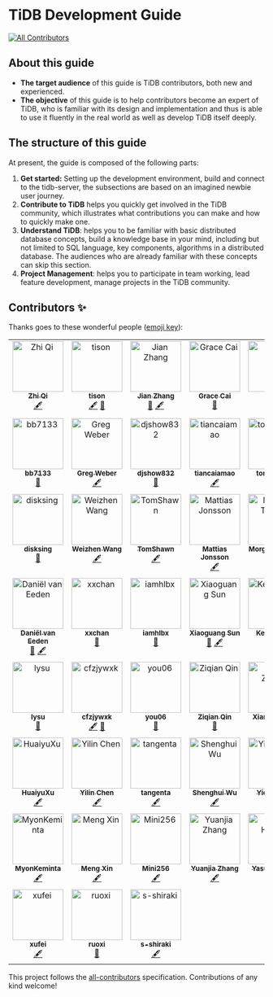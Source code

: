 # TiDB Development Guide

<!-- ALL-CONTRIBUTORS-BADGE:START - Do not remove or modify this section -->
[![All Contributors](https://img.shields.io/badge/all_contributors-38-orange.svg?style=flat-square)](#contributors-)
<!-- ALL-CONTRIBUTORS-BADGE:END -->

## About this guide

* **The target audience** of this guide is TiDB contributors, both new and experienced.
* **The objective** of this guide is to help contributors become an expert of TiDB, who is familiar with its design and implementation and thus is able to use it fluently in the real world as well as develop TiDB itself deeply.

## The structure of this guide

At present, the guide is composed of the following parts:

1. **Get started:** Setting up the development environment, build and connect to the tidb-server, the subsections are based on an imagined newbie user journey.
2. **Contribute to TiDB** helps you quickly get involved in the TiDB community, which illustrates what contributions you can make and how to quickly make one.
3. **Understand TiDB**: helps you to be familiar with basic distributed database concepts, build a knowledge base in your mind, including but not limited to SQL language, key components, algorithms in a distributed database. The audiences who are already familiar with these concepts can skip this section.
4. **Project Management**: helps you to participate in team working, lead feature development, manage projects in the TiDB community.

## Contributors ✨

Thanks goes to these wonderful people ([emoji key](https://allcontributors.org/docs/en/emoji-key)):

<!-- ALL-CONTRIBUTORS-LIST:START - Do not remove or modify this section -->
<!-- prettier-ignore-start -->
<!-- markdownlint-disable -->
<table>
  <tbody>
    <tr>
      <td align="center" valign="top" width="20%"><a href="https://github.com/LittleFall"><img src="https://avatars.githubusercontent.com/u/30543181?v=4?s=100" width="100px;" alt="Zhi Qi"/><br /><sub><b>Zhi Qi</b></sub></a><br /><a href="#content-LittleFall" title="Content">🖋</a></td>
      <td align="center" valign="top" width="20%"><a href="https://tisonkun.github.io/Miracle/"><img src="https://avatars.githubusercontent.com/u/18818196?v=4?s=100" width="100px;" alt="tison"/><br /><sub><b>tison</b></sub></a><br /><a href="#content-tisonkun" title="Content">🖋</a> <a href="https://github.com/pingcap/tidb-dev-guide/pulls?q=is%3Apr+reviewed-by%3Atisonkun" title="Reviewed Pull Requests">👀</a></td>
      <td align="center" valign="top" width="20%"><a href="http://zz-jason.github.io/"><img src="https://avatars.githubusercontent.com/u/5268763?v=4?s=100" width="100px;" alt="Jian Zhang"/><br /><sub><b>Jian Zhang</b></sub></a><br /><a href="https://github.com/pingcap/tidb-dev-guide/pulls?q=is%3Apr+reviewed-by%3Azz-jason" title="Reviewed Pull Requests">👀</a> <a href="#content-zz-jason" title="Content">🖋</a></td>
      <td align="center" valign="top" width="20%"><a href="https://github.com/qiancai"><img src="https://avatars.githubusercontent.com/u/79440533?v=4?s=100" width="100px;" alt="Grace Cai"/><br /><sub><b>Grace Cai</b></sub></a><br /><a href="https://github.com/pingcap/tidb-dev-guide/pulls?q=is%3Apr+reviewed-by%3Aqiancai" title="Reviewed Pull Requests">👀</a></td>
      <td align="center" valign="top" width="20%"><a href="https://ichn.xyz"><img src="https://avatars.githubusercontent.com/u/29735669?v=4?s=100" width="100px;" alt="虎"/><br /><sub><b>虎</b></sub></a><br /><a href="#content-ichn-hu" title="Content">🖋</a> <a href="https://github.com/pingcap/tidb-dev-guide/pulls?q=is%3Apr+reviewed-by%3Aichn-hu" title="Reviewed Pull Requests">👀</a></td>
    </tr>
    <tr>
      <td align="center" valign="top" width="20%"><a href="https://github.com/bb7133"><img src="https://avatars.githubusercontent.com/u/1174042?v=4?s=100" width="100px;" alt="bb7133"/><br /><sub><b>bb7133</b></sub></a><br /><a href="https://github.com/pingcap/tidb-dev-guide/pulls?q=is%3Apr+reviewed-by%3Abb7133" title="Reviewed Pull Requests">👀</a></td>
      <td align="center" valign="top" width="20%"><a href="https://www.linkedin.com/in/gregabramowitzweber"><img src="https://avatars.githubusercontent.com/u/1183?v=4?s=100" width="100px;" alt="Greg Weber"/><br /><sub><b>Greg Weber</b></sub></a><br /><a href="#content-gregwebs" title="Content">🖋</a></td>
      <td align="center" valign="top" width="20%"><a href="https://github.com/djshow832"><img src="https://avatars.githubusercontent.com/u/29590578?v=4?s=100" width="100px;" alt="djshow832"/><br /><sub><b>djshow832</b></sub></a><br /><a href="https://github.com/pingcap/tidb-dev-guide/pulls?q=is%3Apr+reviewed-by%3Adjshow832" title="Reviewed Pull Requests">👀</a></td>
      <td align="center" valign="top" width="20%"><a href="http://www.zenlife.tk"><img src="https://avatars.githubusercontent.com/u/1420062?v=4?s=100" width="100px;" alt="tiancaiamao"/><br /><sub><b>tiancaiamao</b></sub></a><br /><a href="#content-tiancaiamao" title="Content">🖋</a></td>
      <td align="center" valign="top" width="20%"><a href="https://github.com/tomdewan"><img src="https://avatars.githubusercontent.com/u/50153616?v=4?s=100" width="100px;" alt="tomdewan"/><br /><sub><b>tomdewan</b></sub></a><br /><a href="https://github.com/pingcap/tidb-dev-guide/pulls?q=is%3Apr+reviewed-by%3Atomdewan" title="Reviewed Pull Requests">👀</a></td>
    </tr>
    <tr>
      <td align="center" valign="top" width="20%"><a href="https://github.com/disksing"><img src="https://avatars.githubusercontent.com/u/12077877?v=4?s=100" width="100px;" alt="disksing"/><br /><sub><b>disksing</b></sub></a><br /><a href="https://github.com/pingcap/tidb-dev-guide/pulls?q=is%3Apr+reviewed-by%3Adisksing" title="Reviewed Pull Requests">👀</a></td>
      <td align="center" valign="top" width="20%"><a href="https://www.hawkingrei.com/blog/"><img src="https://avatars.githubusercontent.com/u/3427324?v=4?s=100" width="100px;" alt="Weizhen Wang"/><br /><sub><b>Weizhen Wang</b></sub></a><br /><a href="#content-hawkingrei" title="Content">🖋</a></td>
      <td align="center" valign="top" width="20%"><a href="https://github.com/TomShawn"><img src="https://avatars.githubusercontent.com/u/41534398?v=4?s=100" width="100px;" alt="TomShawn"/><br /><sub><b>TomShawn</b></sub></a><br /><a href="#content-TomShawn" title="Content">🖋</a></td>
      <td align="center" valign="top" width="20%"><a href="https://github.com/mjonss"><img src="https://avatars.githubusercontent.com/u/5520054?v=4?s=100" width="100px;" alt="Mattias Jonsson"/><br /><sub><b>Mattias Jonsson</b></sub></a><br /><a href="#content-mjonss" title="Content">🖋</a></td>
      <td align="center" valign="top" width="20%"><a href="http://www.tocker.ca/"><img src="https://avatars.githubusercontent.com/u/57982?v=4?s=100" width="100px;" alt="Morgan Tocker"/><br /><sub><b>Morgan Tocker</b></sub></a><br /><a href="#content-morgo" title="Content">🖋</a> <a href="https://github.com/pingcap/tidb-dev-guide/pulls?q=is%3Apr+reviewed-by%3Amorgo" title="Reviewed Pull Requests">👀</a></td>
    </tr>
    <tr>
      <td align="center" valign="top" width="20%"><a href="http://databaseblog.myname.nl"><img src="https://avatars.githubusercontent.com/u/1272980?v=4?s=100" width="100px;" alt="Daniël van Eeden"/><br /><sub><b>Daniël van Eeden</b></sub></a><br /><a href="https://github.com/pingcap/tidb-dev-guide/pulls?q=is%3Apr+reviewed-by%3Adveeden" title="Reviewed Pull Requests">👀</a> <a href="#content-dveeden" title="Content">🖋</a></td>
      <td align="center" valign="top" width="20%"><a href="https://xxchan.github.io"><img src="https://avatars.githubusercontent.com/u/37948597?v=4?s=100" width="100px;" alt="xxchan"/><br /><sub><b>xxchan</b></sub></a><br /><a href="https://github.com/pingcap/tidb-dev-guide/pulls?q=is%3Apr+reviewed-by%3Axxchan" title="Reviewed Pull Requests">👀</a></td>
      <td align="center" valign="top" width="20%"><a href="https://www.iamhlbx.xyz"><img src="https://avatars.githubusercontent.com/u/50866227?v=4?s=100" width="100px;" alt="iamhlbx"/><br /><sub><b>iamhlbx</b></sub></a><br /><a href="https://github.com/pingcap/tidb-dev-guide/pulls?q=is%3Apr+reviewed-by%3AHuGanghui" title="Reviewed Pull Requests">👀</a></td>
      <td align="center" valign="top" width="20%"><a href="https://github.com/sunxiaoguang"><img src="https://avatars.githubusercontent.com/u/3982329?v=4?s=100" width="100px;" alt="Xiaoguang Sun"/><br /><sub><b>Xiaoguang Sun</b></sub></a><br /><a href="https://github.com/pingcap/tidb-dev-guide/pulls?q=is%3Apr+reviewed-by%3Asunxiaoguang" title="Reviewed Pull Requests">👀</a> <a href="#content-sunxiaoguang" title="Content">🖋</a></td>
      <td align="center" valign="top" width="20%"><a href="https://github.com/eurekaka"><img src="https://avatars.githubusercontent.com/u/6261973?v=4?s=100" width="100px;" alt="Kenan Yao"/><br /><sub><b>Kenan Yao</b></sub></a><br /><a href="#content-eurekaka" title="Content">🖋</a></td>
    </tr>
    <tr>
      <td align="center" valign="top" width="20%"><a href="https://about.me/li.su"><img src="https://avatars.githubusercontent.com/u/528332?v=4?s=100" width="100px;" alt="lysu"/><br /><sub><b>lysu</b></sub></a><br /><a href="https://github.com/pingcap/tidb-dev-guide/pulls?q=is%3Apr+reviewed-by%3Alysu" title="Reviewed Pull Requests">👀</a></td>
      <td align="center" valign="top" width="20%"><a href="https://github.com/cfzjywxk"><img src="https://avatars.githubusercontent.com/u/3692139?v=4?s=100" width="100px;" alt="cfzjywxk"/><br /><sub><b>cfzjywxk</b></sub></a><br /><a href="#content-cfzjywxk" title="Content">🖋</a> <a href="https://github.com/pingcap/tidb-dev-guide/pulls?q=is%3Apr+reviewed-by%3Acfzjywxk" title="Reviewed Pull Requests">👀</a></td>
      <td align="center" valign="top" width="20%"><a href="https://blog.tongmu.me"><img src="https://avatars.githubusercontent.com/u/9587680?v=4?s=100" width="100px;" alt="you06"/><br /><sub><b>you06</b></sub></a><br /><a href="https://github.com/pingcap/tidb-dev-guide/pulls?q=is%3Apr+reviewed-by%3Ayou06" title="Reviewed Pull Requests">👀</a></td>
      <td align="center" valign="top" width="20%"><a href="https://github.com/ekexium"><img src="https://avatars.githubusercontent.com/u/31720476?v=4?s=100" width="100px;" alt="Ziqian Qin"/><br /><sub><b>Ziqian Qin</b></sub></a><br /><a href="https://github.com/pingcap/tidb-dev-guide/pulls?q=is%3Apr+reviewed-by%3Aekexium" title="Reviewed Pull Requests">👀</a></td>
      <td align="center" valign="top" width="20%"><a href="https://github.com/zhangyangyu"><img src="https://avatars.githubusercontent.com/u/3690895?v=4?s=100" width="100px;" alt="Xiang Zhang"/><br /><sub><b>Xiang Zhang</b></sub></a><br /><a href="#content-zhangyangyu" title="Content">🖋</a></td>
    </tr>
    <tr>
      <td align="center" valign="top" width="20%"><a href="https://github.com/XuHuaiyu"><img src="https://avatars.githubusercontent.com/u/9039012?v=4?s=100" width="100px;" alt="HuaiyuXu"/><br /><sub><b>HuaiyuXu</b></sub></a><br /><a href="#content-XuHuaiyu" title="Content">🖋</a></td>
      <td align="center" valign="top" width="20%"><a href="https://sticnarf.me"><img src="https://avatars.githubusercontent.com/u/17217495?v=4?s=100" width="100px;" alt="Yilin Chen"/><br /><sub><b>Yilin Chen</b></sub></a><br /><a href="#content-sticnarf" title="Content">🖋</a></td>
      <td align="center" valign="top" width="20%"><a href="https://github.com/tangenta"><img src="https://avatars.githubusercontent.com/u/24713065?v=4?s=100" width="100px;" alt="tangenta"/><br /><sub><b>tangenta</b></sub></a><br /><a href="#content-tangenta" title="Content">🖋</a></td>
      <td align="center" valign="top" width="20%"><a href="https://github.com/wshwsh12"><img src="https://avatars.githubusercontent.com/u/14054293?v=4?s=100" width="100px;" alt="Shenghui Wu"/><br /><sub><b>Shenghui Wu</b></sub></a><br /><a href="#content-wshwsh12" title="Content">🖋</a></td>
      <td align="center" valign="top" width="20%"><a href="https://github.com/winoros"><img src="https://avatars.githubusercontent.com/u/7846227?v=4?s=100" width="100px;" alt="Yiding Cui"/><br /><sub><b>Yiding Cui</b></sub></a><br /><a href="#content-winoros" title="Content">🖋</a></td>
    </tr>
    <tr>
      <td align="center" valign="top" width="20%"><a href="https://github.com/MyonKeminta"><img src="https://avatars.githubusercontent.com/u/9948422?v=4?s=100" width="100px;" alt="MyonKeminta"/><br /><sub><b>MyonKeminta</b></sub></a><br /><a href="#content-MyonKeminta" title="Content">🖋</a></td>
      <td align="center" valign="top" width="20%"><a href="https://github.com/mengxin9014"><img src="https://avatars.githubusercontent.com/u/22741979?v=4?s=100" width="100px;" alt="Meng Xin"/><br /><sub><b>Meng Xin</b></sub></a><br /><a href="#content-mengxin9014" title="Content">🖋</a></td>
      <td align="center" valign="top" width="20%"><a href="https://github.com/Mini256"><img src="https://avatars.githubusercontent.com/u/5086433?v=4?s=100" width="100px;" alt="Mini256"/><br /><sub><b>Mini256</b></sub></a><br /><a href="#content-Mini256" title="Content">🖋</a></td>
      <td align="center" valign="top" width="20%"><a href="https://github.com/qw4990"><img src="https://avatars.githubusercontent.com/u/7499936?v=4?s=100" width="100px;" alt="Yuanjia Zhang"/><br /><sub><b>Yuanjia Zhang</b></sub></a><br /><a href="#content-qw4990" title="Content">🖋</a></td>
      <td align="center" valign="top" width="20%"><a href="https://github.com/yahonda"><img src="https://avatars.githubusercontent.com/u/73684?v=4?s=100" width="100px;" alt="Yasuo Honda"/><br /><sub><b>Yasuo Honda</b></sub></a><br /><a href="#content-yahonda" title="Content">🖋</a></td>
    </tr>
    <tr>
      <td align="center" valign="top" width="20%"><a href="https://github.com/windtalker"><img src="https://avatars.githubusercontent.com/u/1916264?v=4?s=100" width="100px;" alt="xufei"/><br /><sub><b>xufei</b></sub></a><br /><a href="#content-windtalker" title="Content">🖋</a></td>
      <td align="center" valign="top" width="20%"><a href="https://github.com/zanmato1984"><img src="https://avatars.githubusercontent.com/u/1061004?v=4?s=100" width="100px;" alt="ruoxi"/><br /><sub><b>ruoxi</b></sub></a><br /><a href="https://github.com/pingcap/tidb-dev-guide/pulls?q=is%3Apr+reviewed-by%3Azanmato1984" title="Reviewed Pull Requests">👀</a></td>
      <td align="center" valign="top" width="20%"><a href="https://www.highpon.com/"><img src="https://avatars.githubusercontent.com/u/54130718?v=4?s=100" width="100px;" alt="s-shiraki"/><br /><sub><b>s-shiraki</b></sub></a><br /><a href="#content-highpon" title="Content">🖋</a></td>
    </tr>
  </tbody>
</table>

<!-- markdownlint-restore -->
<!-- prettier-ignore-end -->

<!-- ALL-CONTRIBUTORS-LIST:END -->

This project follows the [all-contributors](https://github.com/all-contributors/all-contributors) specification. Contributions of any kind welcome!
